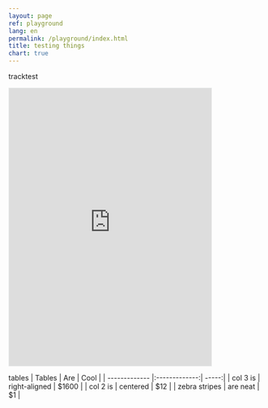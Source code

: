 ```yaml
---
layout: page
ref: playground
lang: en
permalink: /playground/index.html
title: testing things
chart: true
---
```


tracktest

<iframe src='http://www.trackprofiler.com/track:qvtyfy/embeded?width=400&map=1&title=0&graph=1&height=550' width='400' height='550' scrolling='no' frameborder='0' style='border: 1px solid #ebeded;'><a href='http://www.trackprofiler.com/track:qvtyfy'>test</a> on <a href='http://www.trackprofiler.com'>TrackProfiler</a></iframe>

tables
| Tables | Are | Cool | | ------------- |:-------------:| -----:| | col 3 is | right-aligned | $1600 | | col 2 is | centered | $12 | | zebra stripes | are neat | $1 | 